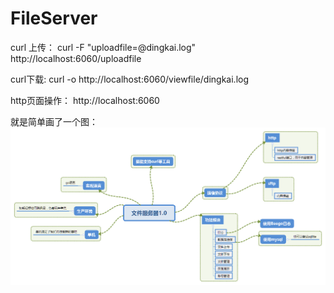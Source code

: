 # FileServer
curl 上传：
curl -F "uploadfile=@dingkai.log" http://localhost:6060/uploadfile

curl下载:
curl -o http://localhost:6060/viewfile/dingkai.log


http页面操作：
 http://localhost:6060
 


就是简单画了一个图：
![image](https://github.com/dingkaich/FileServer/blob/master/fileserver_overview.png)

